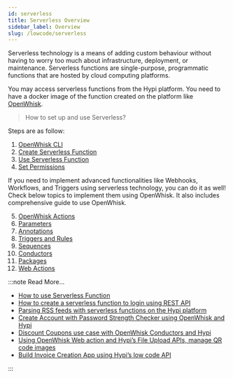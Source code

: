 ```yaml
---
id: serverless
title: Serverless Overview
sidebar_label: Overview
slug: /lowcode/serverless
---
```


Serverless technology is a means of adding custom behaviour without having to worry too much about infrastructure, deployment, or maintenance. Serverless functions are single-purpose, programmatic functions that are hosted by cloud computing platforms.

You may access serverless functions from the Hypi platform. You need to have a docker image of the function created on the platform like [OpenWhisk](https://openwhisk.apache.org/).

> How to set up and use Serverless?

Steps are as follow:

1. [OpenWhisk CLI](openwhisk-cli.md)
2. [Create Serverless Function](create-serverless.md)
3. [Use Serverless Function](use-serverless.md)
4. [Set Permissions](#)

If you need to implement advanced functionalities like Webhooks, Workflows, and Triggers using serverless technology, you can do it as well! Check below topics to implement them using OpenWhisk. It also includes comprehensive guide to use OpenWhisk. 

5. [OpenWhisk Actions](openwhisk-actions.md)
6. [Parameters](openwhisk-parameters.md)
7. [Annotations](openwhisk-annotations.md)
8. [Triggers and Rules](openwhisk-triggers.md)
9. [Sequences](openwhisk-sequences.md)
10. [Conductors](openwhisk-conductors.md)
11. [Packages](openwhisk-packages.md)
12. [Web Actions](openwhisk-webactions.md)

:::note Read More...

* [How to use Serverless Function](https://hypi.dev/t/how-to-use-serverless-function/39)
* [How to create a serverless function to login using REST API](https://hypi.dev/t/how-to-create-a-serverless-function-to-login-using-rest-api/33)
* [Parsing RSS feeds with serverless functions on the Hypi platform](https://hypi.dev/t/parsing-rss-feeds-with-serverless-functions-on-the-hypi-platform/137)
* [Create Account with Password Strength Checker using OpenWhisk and Hypi](https://hypi.dev/t/create-account-with-password-strength-checker-using-openwhisk-and-hypi/125)
* [Discount Coupons use case with OpenWhisk Conductors and Hypi](https://hypi.dev/t/discount-coupons-use-case-with-openwhisk-conductors-and-hypi/122)
* [Using OpenWhisk Web action and Hypi’s File Upload APIs, manage QR code images](https://hypi.dev/t/using-openwhisk-web-action-and-hypi-s-file-upload-apis-manage-qr-code-images/124)
* [Build Invoice Creation App using Hypi’s low code API](https://hypi.dev/t/build-invoice-creation-app-using-hypi-s-low-code-api/232)

:::


